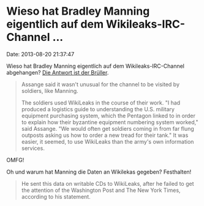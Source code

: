 Wieso hat Bradley Manning eigentlich auf dem Wikileaks-IRC-Channel \...
=======================================================================

Date: 2013-08-20 21:37:47

Wieso hat Bradley Manning eigentlich auf dem Wikileaks-IRC-Channel
abgehangen? [Die Antwort ist der
Brüller](https://medium.com/medium-long/b695860cb6d6).

> Assange said it wasn't unusual for the channel to be visited by
> soldiers, like Manning.
>
> The soldiers used WikiLeaks in the course of their work. "I had
> produced a logistics guide to understanding the U.S. military
> equipment purchasing system, which the Pentagon linked to in order to
> explain how their byzantine equipment numbering system worked," said
> Assange. "We would often get soldiers coming in from far flung
> outposts asking us how to order a new tread for their tank." It was
> easier, it seemed, to use WikiLeaks than the army's own information
> services.

OMFG!

Oh und warum hat Manning die Daten an Wikilekas gegeben? Festhalten!

> He sent this data on writable CDs to WikiLeaks, after he failed to get
> the attention of the Washington Post and The New York Times, according
> to his statement.
